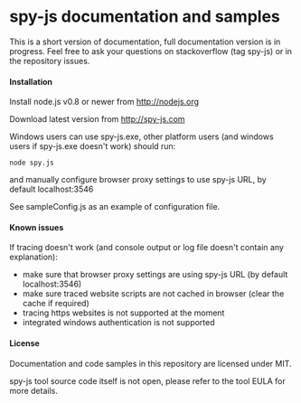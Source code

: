 spy-js documentation and samples
=====

This is a short version of documentation, full documentation version is in progress. Feel free to ask your questions on stackoverflow (tag spy-js) or in the repository issues.

#### Installation
Install node.js v0.8 or newer from http://nodejs.org

Download latest version from http://spy-js.com

Windows users can use spy-js.exe, other platform users (and windows users if spy-js.exe doesn't work) should run: 
```shell
node spy.js
```
and manually configure browser proxy settings to use spy-js URL, by default localhost:3546

See sampleConfig.js as an example of configuration file.

#### Known issues
If tracing doesn't work (and console output or log file doesn't contain any explanation): 
* make sure that browser proxy settings are using spy-js URL (by default localhost:3546)
* make sure traced website scripts are not cached in browser (clear the cache if required)
* tracing https websites is not supported at the moment
* integrated windows authentication is not supported

#### License
Documentation and code samples in this repository are licensed under MIT.

spy-js tool source code itself is not open, please refer to the tool EULA for more details.
